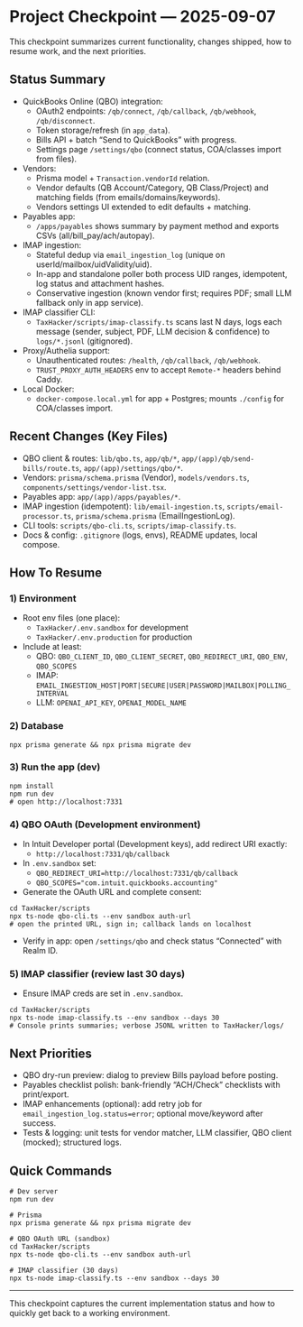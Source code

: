 # Project Checkpoint — 2025-09-07

This checkpoint summarizes current functionality, changes shipped, how to resume work, and the next priorities.

## Status Summary
- QuickBooks Online (QBO) integration:
  - OAuth2 endpoints: `/qb/connect`, `/qb/callback`, `/qb/webhook`, `/qb/disconnect`.
  - Token storage/refresh (in `app_data`).
  - Bills API + batch “Send to QuickBooks” with progress.
  - Settings page `/settings/qbo` (connect status, COA/classes import from files).
- Vendors:
  - Prisma model + `Transaction.vendorId` relation.
  - Vendor defaults (QB Account/Category, QB Class/Project) and matching fields (from emails/domains/keywords).
  - Vendors settings UI extended to edit defaults + matching.
- Payables app:
  - `/apps/payables` shows summary by payment method and exports CSVs (all/bill_pay/ach/autopay).
- IMAP ingestion:
  - Stateful dedup via `email_ingestion_log` (unique on userId/mailbox/uidValidity/uid).
  - In-app and standalone poller both process UID ranges, idempotent, log status and attachment hashes.
  - Conservative ingestion (known vendor first; requires PDF; small LLM fallback only in app service).
- IMAP classifier CLI:
  - `TaxHacker/scripts/imap-classify.ts` scans last N days, logs each message (sender, subject, PDF, LLM decision & confidence) to `logs/*.jsonl` (gitignored).
- Proxy/Authelia support:
  - Unauthenticated routes: `/health`, `/qb/callback`, `/qb/webhook`.
  - `TRUST_PROXY_AUTH_HEADERS` env to accept `Remote-*` headers behind Caddy.
- Local Docker:
  - `docker-compose.local.yml` for app + Postgres; mounts `./config` for COA/classes import.

## Recent Changes (Key Files)
- QBO client & routes: `lib/qbo.ts`, `app/qb/*`, `app/(app)/qb/send-bills/route.ts`, `app/(app)/settings/qbo/*`.
- Vendors: `prisma/schema.prisma` (Vendor), `models/vendors.ts`, `components/settings/vendor-list.tsx`.
- Payables app: `app/(app)/apps/payables/*`.
- IMAP ingestion (idempotent): `lib/email-ingestion.ts`, `scripts/email-processor.ts`, `prisma/schema.prisma` (EmailIngestionLog).
- CLI tools: `scripts/qbo-cli.ts`, `scripts/imap-classify.ts`.
- Docs & config: `.gitignore` (logs, envs), README updates, local compose.

## How To Resume

### 1) Environment
- Root env files (one place):
  - `TaxHacker/.env.sandbox` for development
  - `TaxHacker/.env.production` for production
- Include at least:
  - QBO: `QBO_CLIENT_ID`, `QBO_CLIENT_SECRET`, `QBO_REDIRECT_URI`, `QBO_ENV`, `QBO_SCOPES`
  - IMAP: `EMAIL_INGESTION_HOST|PORT|SECURE|USER|PASSWORD|MAILBOX|POLLING_INTERVAL`
  - LLM: `OPENAI_API_KEY`, `OPENAI_MODEL_NAME`

### 2) Database
```
npx prisma generate && npx prisma migrate dev
```

### 3) Run the app (dev)
```
npm install
npm run dev
# open http://localhost:7331
```

### 4) QBO OAuth (Development environment)
- In Intuit Developer portal (Development keys), add redirect URI exactly:
  - `http://localhost:7331/qb/callback`
- In `.env.sandbox` set:
  - `QBO_REDIRECT_URI=http://localhost:7331/qb/callback`
  - `QBO_SCOPES="com.intuit.quickbooks.accounting"`
- Generate the OAuth URL and complete consent:
```
cd TaxHacker/scripts
npx ts-node qbo-cli.ts --env sandbox auth-url
# open the printed URL, sign in; callback lands on localhost
```
- Verify in app: open `/settings/qbo` and check status “Connected” with Realm ID.

### 5) IMAP classifier (review last 30 days)
- Ensure IMAP creds are set in `.env.sandbox`.
```
cd TaxHacker/scripts
npx ts-node imap-classify.ts --env sandbox --days 30
# Console prints summaries; verbose JSONL written to TaxHacker/logs/
```

## Next Priorities
- QBO dry-run preview: dialog to preview Bills payload before posting.
- Payables checklist polish: bank-friendly “ACH/Check” checklists with print/export.
- IMAP enhancements (optional): add retry job for `email_ingestion_log.status=error`; optional move/keyword after success.
- Tests & logging: unit tests for vendor matcher, LLM classifier, QBO client (mocked); structured logs.

## Quick Commands
```
# Dev server
npm run dev

# Prisma
npx prisma generate && npx prisma migrate dev

# QBO OAuth URL (sandbox)
cd TaxHacker/scripts
npx ts-node qbo-cli.ts --env sandbox auth-url

# IMAP classifier (30 days)
npx ts-node imap-classify.ts --env sandbox --days 30
```

---

This checkpoint captures the current implementation status and how to quickly get back to a working environment.

